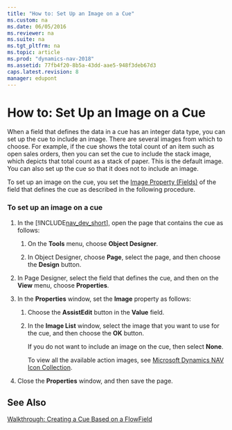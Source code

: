 ```yaml
---
title: "How to: Set Up an Image on a Cue"
ms.custom: na
ms.date: 06/05/2016
ms.reviewer: na
ms.suite: na
ms.tgt_pltfrm: na
ms.topic: article
ms.prod: "dynamics-nav-2018"
ms.assetid: 77fb4f20-8b5a-43dd-aae5-948f3deb67d3
caps.latest.revision: 8
manager: edupont
---
```

# How to: Set Up an Image on a Cue
When a field that defines the data in a cue has an integer data type, you can set up the cue to include an image. There are several images from which to choose. For example, if the cue shows the total count of an item such as open sales orders, then you can set the cue to include the stack image, which depicts that total count as a stack of paper. This is the default image. You can also set up the cue so that it does not to include an image.  
  
 To set up an image on the cue, you set the [Image Property \(Fields\)](Image-Property--Fields-.md) of the field that defines the cue as described in the following procedure.  
  
### To set up an image on a cue  
  
1.  In the [!INCLUDE[nav_dev_short](includes/nav_dev_short_md.md)], open the page that contains the cue as follows:  
  
    1.  On the **Tools** menu, choose **Object Designer**.  
  
    2.  In Object Designer, choose **Page**, select the page, and then choose the **Design** button.  
  
2.  In Page Designer, select the field that defines the cue, and then on the **View** menu, choose **Properties**.  
  
3.  In the **Properties** window, set the **Image** property as follows:  
  
    1.  Choose the **AssistEdit** button in the **Value** field.  
  
    2.  In the **Image List** window, select the image that you want to use for the cue, and then choose the **OK** button.  
  
         If you do not want to include an image on the cue, then select **None**.  
  
         To view all the available action images, see [Microsoft Dynamics NAV Icon Collection](https://go.microsoft.com/fwlink/?LinkID=394623).  
  
4.  Close the **Properties** window, and then save the page.  
  
## See Also  
 [Walkthrough: Creating a Cue Based on a FlowField](Walkthrough--Creating-a-Cue-Based-on-a-FlowField.md)